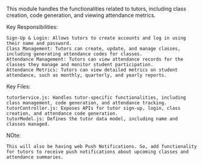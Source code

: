 This module handles the functionalities related to tutors, including class creation, code generation, and viewing attendance metrics.

Key Responsibilities:

    Sign-Up & Login: Allows tutors to create accounts and log in using their name and password.
    Class Management: Tutors can create, update, and manage classes, including generating attendance codes for classes.
    Attendance Management: Tutors can view attendance records for the classes they manage and monitor student participation.
    Attendance Metrics: Tutors can view detailed metrics on student attendance, such as monthly, quarterly, and yearly reports.

Key Files:

    tutorService.js: Handles tutor-specific functionalities, including class management, code generation, and attendance tracking.
    tutorController.js: Exposes APIs for tutor sign-up, login, class creation, and attendance code generation.
    tutorModel.js: Defines the tutor data model, including name and classes managed.
    
NOte:

    This will also be having web Push Notifications. So, add functionality for tutors to receive push notifications about upcoming classes and attendance summaries.